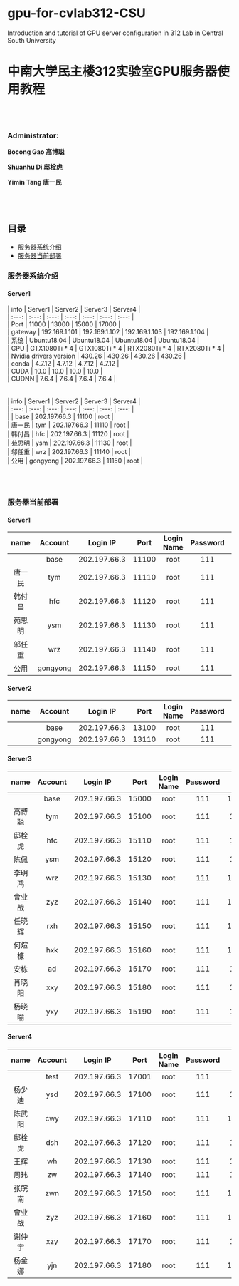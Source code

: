 # gpu-for-cvlab312-CSU
 Introduction and tutorial of GPU server configuration in 312 Lab in Central South University
# 中南大学民主楼312实验室GPU服务器使用教程
<br/>
<br/>

### Administrator:   

**Bocong Gao 高博聪**    

**Shuanhu Di 邸栓虎**    

**Yimin Tang 唐一民**   

<br/>
<br/>

## 目录
- [服务器系统介绍](#服务器系统介绍)
- [服务器当前部署](#服务器当前部署)


### 服务器系统介绍
#### Server1

| info | Server1 | Server2 | Server3 | Server4 |  
| :---: | :---: | :---: | :---: | :---: | :---: | :---: |  
| Port | 11000 | 13000 | 15000 | 17000 |  
| gateway | 192.169.1.101 | 192.169.1.102 | 192.169.1.103 | 192.169.1.104 |  
| 系统 | Ubuntu18.04 | Ubuntu18.04 | Ubuntu18.04 | Ubuntu18.04 |  
| GPU | GTX1080Ti * 4 | GTX1080Ti * 4 | RTX2080Ti * 4 | RTX2080Ti * 4 |  
| Nvidia drivers version | 430.26 | 430.26 | 430.26 | 430.26 |  
| conda | 4.7.12 | 4.7.12 | 4.7.12 | 4.7.12 |  
| CUDA | 10.0 | 10.0 | 10.0 | 10.0 |  
| CUDNN | 7.6.4 | 7.6.4 | 7.6.4 | 7.6.4 |  
<br/>
<br/>
| info | Server1 | Server2 | Server3 | Server4 |    
| :---: | :---: | :---: | :---: | :---: | :---: | :---: |  
|   | base | 202.197.66.3 | 11100 | root |  
| 唐一民 | tym | 202.197.66.3 | 11110 | root |  
| 韩付昌 | hfc | 202.197.66.3 | 11120 | root |   
| 苑思明 | ysm | 202.197.66.3 | 11130 | root |  
| 邬任重 | wrz | 202.197.66.3 | 11140 | root |  
| 公用 | gongyong | 202.197.66.3 | 11150 | root |  

<br/>
<br/>

### 服务器当前部署
#### Server1

| name | Account | Login IP | Port | Login Name | Password | Ipv4 address |  
| :----: | :----: | :------: | :---: | :------: | :---: | :--------: |
|   | base | 202.197.66.3 | 11100 | root | 111 | 10.119.6.151:22 |
| 唐一民 | tym | 202.197.66.3 | 11110 | root | 111 | 10.119.6.88:22 |
| 韩付昌 | hfc | 202.197.66.3 | 11120 | root | 111 | 10.119.6.155:22 |
| 苑思明 | ysm | 202.197.66.3 | 11130 | root | 111 | 10.119.6.62:22 |
| 邬任重 | wrz | 202.197.66.3 | 11140 | root | 111 | 10.119.6.55:22 |
| 公用 | gongyong | 202.197.66.3 | 11150 | root | 111 | 10.119.6.38:22 |

#### Server2

| name | Account | Login IP | Port | Login Name | Password | Ipv4 address |  
| :----: | :----: | :------: | :---: | :------: | :---: | :--------: |
|   | base | 202.197.66.3 | 13100 | root | 111 | 10.88.221.23:22 |
|   | gongyong | 202.197.66.3 | 13110 | root | 111 | 10.88.221.21:22 |

#### Server3

| name | Account | Login IP | Port | Login Name | Password | Ipv4 address |   
| :----: | :----: | :------: | :---: | :------: | :---: | :--------: |
|   | base | 202.197.66.3 | 15000 | root | 111 | 10.124.170.252:22 |
| 高博聪 | tym | 202.197.66.3 | 15100 | root | 111 | 10.124.170.74:22 |
| 邸栓虎 | hfc | 202.197.66.3 | 15110 | root | 111 | 10.124.170.91:22 |
| 陈佩 | ysm | 202.197.66.3 | 15120 | root | 111 | 10.124.170.22:22 |
| 李明鸿 | wrz | 202.197.66.3 | 15130 | root | 111 | 10.124.170.233:22 |
| 曾业战 | zyz | 202.197.66.3 | 15140 | root | 111 | 10.124.170.178:22 |
| 任晓辉 | rxh | 202.197.66.3 | 15150 | root | 111 | 10.124.170.150:22 |
| 何煊槺 | hxk | 202.197.66.3 | 15160 | root | 111 | 10.124.170.130:22 |
| 安栋 | ad | 202.197.66.3 | 15170 | root | 111 | 10.124.170.24:22 |
| 肖晓阳 | xxy | 202.197.66.3 | 15180 | root | 111 | 10.124.170.25:22 |
| 杨晓喻 | yxy | 202.197.66.3 | 15190 | root | 111 | 10.124.170.19:22 |

#### Server4

| name | Account | Login IP | Port | Login Name | Password | Ipv4 address |   
| :----: | :----: | :------: | :---: | :------: | :---: | :--------: |
|   | test | 202.197.66.3 | 17001 | root | 111 | |
| 杨少迪 | ysd | 202.197.66.3 | 17100 | root | 111 | 10.213.4.92:22 |
| 陈武阳 | cwy | 202.197.66.3 | 17110 | root | 111 | 10.213.4.100:22 |
| 邸栓虎 | dsh | 202.197.66.3 | 17120 | root | 111 | 10.213.4.70:22 |
| 王辉 | wh | 202.197.66.3 | 17130 | root | 111 | 10.213.4.84:22 |
| 周玮 | zw | 202.197.66.3 | 17140 | root | 111 | 10.213.4.74:22 |
| 张皖南 | zwn | 202.197.66.3 | 17150 | root | 111 | 10.213.4.134:22 |
| 曾业战 | zyz | 202.197.66.3 | 17160 | root | 111 | 10.213.4.226:22 |
| 谢仲宇 | xzy | 202.197.66.3 | 17170 | root | 111 | 10.213.4.54:22 |
| 杨金娜 | yjn | 202.197.66.3 | 17180 | root | 111 | 10.213.4.131:22 |